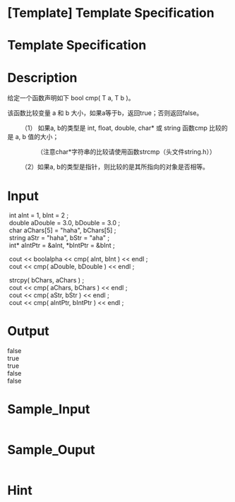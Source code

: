 # [Template] Template Specification

# Template Specification

# Description
<p>给定一个函数声明如下 bool cmp( T a, T b )。</p>
<p>该函数比较变量 a 和 b 大小，如果a等于b，返回true；否则返回false。</p>
<p>&nbsp;&nbsp;&nbsp;&nbsp;&nbsp;&nbsp;&nbsp; （1） 如果a, b的类型是 int, float, double, char*&nbsp;或 string&nbsp;函数cmp 比较的是 a, b 值的大小；</p>
<p>&nbsp;&nbsp;&nbsp;&nbsp;&nbsp;&nbsp;&nbsp;&nbsp;&nbsp;&nbsp;&nbsp;&nbsp;&nbsp;&nbsp;&nbsp;&nbsp; （注意char*字符串的比较请使用函数strcmp（头文件string.h））</p>
<p>&nbsp;&nbsp;&nbsp;&nbsp;&nbsp; &nbsp; （2）如果a, b的类型是指针，则比较的是其所指向的对象是否相等。</p>

# Input
<p>&nbsp;int aInt = 1, bInt = 2 ;<br />
&nbsp;double aDouble = 3.0, bDouble = 3.0 ;<br />
&nbsp;char aChars[5] = &quot;haha&quot;, bChars[5] ;<br />
&nbsp;string aStr = &quot;haha&quot;, bStr = &quot;aha&quot; ;<br />
&nbsp;int* aIntPtr = &amp;aInt, *bIntPtr = &amp;bInt ;</p>
<p>&nbsp;cout &lt;&lt; boolalpha &lt;&lt; cmp( aInt, bInt ) &lt;&lt; endl ;<br />
&nbsp;cout &lt;&lt; cmp( aDouble, bDouble ) &lt;&lt; endl ;</p>
<p>&nbsp;strcpy( bChars, aChars ) ;<br />
&nbsp;cout &lt;&lt; cmp( aChars, bChars ) &lt;&lt; endl ;<br />
&nbsp;cout &lt;&lt; cmp( aStr, bStr ) &lt;&lt; endl ;<br />
&nbsp;cout &lt;&lt; cmp( aIntPtr, bIntPtr ) &lt;&lt; endl ;</p>

# Output
<p>false<br />
true<br />
true<br />
false<br />
false</p>

# Sample_Input
```

```

# Sample_Ouput
```

```

# Hint



